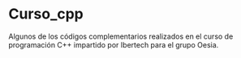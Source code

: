 # Curso_cpp
Algunos de los códigos complementarios realizados en el curso de programación C++ impartido por Ibertech para el grupo Oesia.
